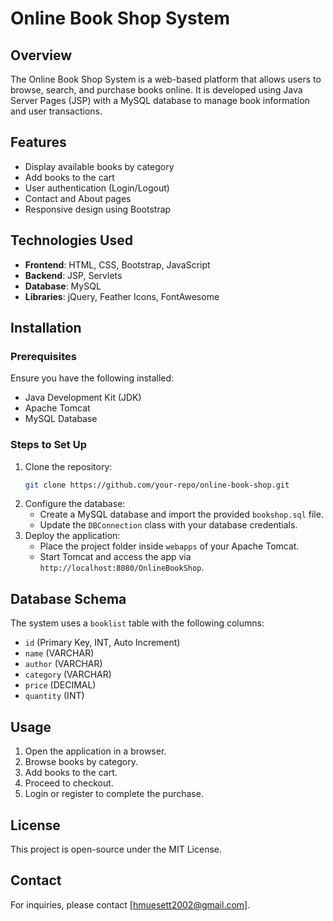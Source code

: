 # Online Book Shop System

## Overview
The Online Book Shop System is a web-based platform that allows users to browse, search, and purchase books online. It is developed using Java Server Pages (JSP) with a MySQL database to manage book information and user transactions.

## Features
- Display available books by category
- Add books to the cart
- User authentication (Login/Logout)
- Contact and About pages
- Responsive design using Bootstrap

## Technologies Used
- **Frontend**: HTML, CSS, Bootstrap, JavaScript
- **Backend**: JSP, Servlets
- **Database**: MySQL
- **Libraries**: jQuery, Feather Icons, FontAwesome

## Installation
### Prerequisites
Ensure you have the following installed:
- Java Development Kit (JDK)
- Apache Tomcat
- MySQL Database

### Steps to Set Up
1. Clone the repository:
   ```sh
   git clone https://github.com/your-repo/online-book-shop.git
   ```
2. Configure the database:
   - Create a MySQL database and import the provided `bookshop.sql` file.
   - Update the `DBConnection` class with your database credentials.
3. Deploy the application:
   - Place the project folder inside `webapps` of your Apache Tomcat.
   - Start Tomcat and access the app via `http://localhost:8080/OnlineBookShop`.

## Database Schema
The system uses a `booklist` table with the following columns:
- `id` (Primary Key, INT, Auto Increment)
- `name` (VARCHAR)
- `author` (VARCHAR)
- `category` (VARCHAR)
- `price` (DECIMAL)
- `quantity` (INT)

## Usage
1. Open the application in a browser.
2. Browse books by category.
3. Add books to the cart.
4. Proceed to checkout.
5. Login or register to complete the purchase.


## License
This project is open-source under the MIT License.

## Contact
For inquiries, please contact [hmuesett2002@gmail.com].
